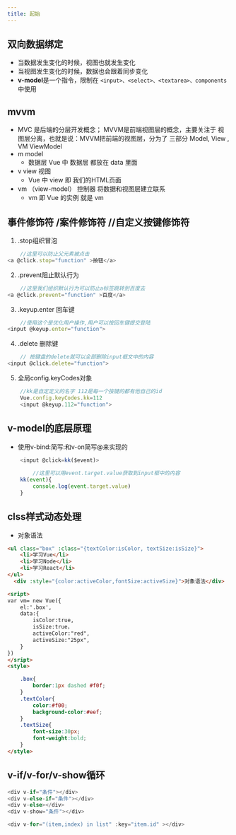 ```yaml
---
title: 起始
---
```



## 双向数据绑定
- 当数据发生变化的时候，视图也就发生变化
- 当视图发生变化的时候，数据也会跟着同步变化
- **v-model**是一个指令，限制在 `<input>、<select>、<textarea>、components`中使用

## mvvm

- MVC 是后端的分层开发概念； MVVM是前端视图层的概念，主要关注于 视图层分离，也就是说：MVVM把前端的视图层，分为了 三部分 Model, View , VM ViewModel
- m   model    
  - 数据层   Vue  中 数据层 都放在 data 里面
- v   view     视图     
  - Vue  中  view      即 我们的HTML页面    
- vm   （view-model）     控制器     将数据和视图层建立联系        
  - vm 即  Vue 的实例  就是 vm    

## 事件修饰符 /案件修饰符 //自定义按键修饰符
1. .stop组织冒泡
```js
    //这里可以防止父元素被点击
<a @click.stop="function" >按钮</a>
```

2. .prevent阻止默认行为
```js
    //这里我们组织默认行为可以防止a标签跳转到百度去
<a @click.prevent="function" >百度</a>
```

3. .keyup.enter 回车键
```js
    //使用这个是优化用户操作,用户可以按回车键提交登陆
<input @keyup.enter="function">
```
4. .delete 删除键
```js
    // 按键盘的delete就可以全部删除input框文中的内容
<input @click.delete="function">
```
5. 全局config.keyCodes对象
```js
    //kk是自定定义的名字 112是每一个按键的都有他自己的id
    Vue.config.keyCodes.kk=112
    <input @keyup.112="function">
```

## v-model的底层原理
+ 使用v-bind:简写:和v-on简写@来实现的
```js
    <input @click=kk($event)>
    
        //这里可以用event.target.value获取到input框中的内容
    kk(event){
        console.log(event.target.value)
    }
```  

## clss样式动态处理
+ 对象语法
```html
<ul class="box" :class="{textColor:isColor, textSize:isSize}">
    <li>学习Vue</li>
    <li>学习Node</li>
    <li>学习React</li>
</ul>
  <div :style="{color:activeColor,fontSize:activeSize}">对象语法</div>

<sript>
var vm= new Vue({
    el:'.box',
    data:{
        isColor:true,
        isSize:true，
    	activeColor:"red",
        activeSize:"25px",
    }
})
</sript>
<style>

    .box{
        border:1px dashed #f0f;
    }
    .textColor{
        color:#f00;
        background-color:#eef;
    }
    .textSize{
        font-size:30px;
        font-weight:bold;
    }
</style>
```

## v-if/v-for/v-show循环
```js
<div v-if="条件"></div>
<div v-else-if="条件"></div>
<div v-else></div>
<div v-show="条件"></div>
```

```js
<div v-for="(item,index) in list" :key="item.id" ></div>
```